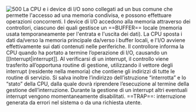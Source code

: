 ![500](Images/gestione_accesso_memoria.png)
La CPU e i device di I/O sono collegati ad un bus comune che permette l'accesso ad una memoria condivisa, e possono effettuare operazioni concorrenti.
I device di I/O accedono alla memoria attraverso dei controllori, ciascuno dei quali gestisce un ==BUFFER== locale (memoria usata temporaneamente per l'entrata e l'uscita dei dati).
La CPU sposta i dati da/verso la memoria principale da/verso i buffer locali, e l'I/O avviene effettivamente sui dati contenuti nelle periferiche.
Il controllore informa la CPU quando ha portato a termine l’operazione di I/O, causando un [[Interrupt|interrupt]].
Al verificarsi di un interrupt, il controllo viene trasferito all’opportuna routine di gestione, utilizzando il vettore degli interrupt (residente nella memoria) che contiene gli indirizzi di tutte le routine di servizio. Si salva inoltre l’indirizzo dell’istruzione “interrotta” e lo “stato” della CPU, dalla quale dovrà riprendere l’esecuzione al termine della gestione dell’interruzione. Durante la gestione di un interrupt altri eventuali interrupt vengono momentaneamente disabilitati.
==TRAP==: interruzione generata da errori nel sistema o da una richiesta utente.